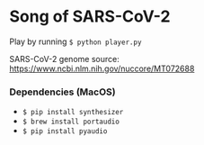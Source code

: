 # Song of SARS-CoV-2

Play by running `$ python player.py`

SARS-CoV-2 genome source: https://www.ncbi.nlm.nih.gov/nuccore/MT072688

### Dependencies (MacOS)
* `$ pip install synthesizer`
* `$ brew install portaudio`
* `$ pip install pyaudio`
